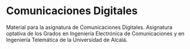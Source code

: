 # Comunicaciones Digitales

Material para la asignatura de Comunicaciones Digitales.
Asignatura optativa de los Grados en Ingeniería Electrónica de Comunicaciones y en Ingeniería Telemática de la Universidad de Alcalá.

